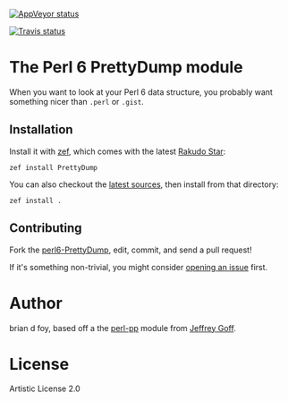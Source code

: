 [![AppVeyor status](https://ci.appveyor.com/api/projects/status/m7fjcqjmoue0wssu?svg=true)](https://ci.appveyor.com/project/briandfoy/perl6-prettydump)

[![Travis status](https://travis-ci.org/briandfoy/perl6-PrettyDump.svg?branch=master)](https://travis-ci.org/briandfoy/perl6-PrettyDump)

# The Perl 6 PrettyDump module

When you want to look at your Perl 6 data structure, you probably want
something nicer than `.perl` or `.gist`.


## Installation

Install it with [zef](https://github.com/ugexe/zef), which comes with
the latest [Rakudo Star](http://rakudo.org/how-to-get-rakudo/):

	zef install PrettyDump

You can also checkout the [latest sources](https://github.com/briandfoy/perl6-PrettyDump), then install from that directory:

	zef install .

## Contributing

Fork the [perl6-PrettyDump](https://github.com/briandfoy/perl6-PrettyDump), edit, commit, and send a pull request!

If it's something non-trivial, you might consider [opening an issue](https://github.com/briandfoy/perl6-PrettyDump/issues) first.

# Author

brian d foy, based off a the [perl-pp](https://github.com/drforr/perl6-pp) module from
[Jeffrey Goff](https://github.com/drforr/).

# License

Artistic License 2.0
